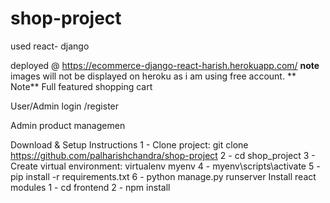 # shop-project
used react- django 

deployed @ https://ecommerce-django-react-harish.herokuapp.com/
**note**  images will not be displayed on heroku as i am using free account.
**
Note**
Full featured shopping cart

User/Admin login /register

Admin product managemen


Download & Setup Instructions
1 - Clone project: git clone https://github.com/palharishchandra/shop-project
2 - cd shop_project
3 - Create virtual environment: virtualenv myenv
4 - myenv\scripts\activate
5 - pip install -r requirements.txt
6 - python manage.py runserver
Install react modules
1 - cd frontend
2 - npm install
